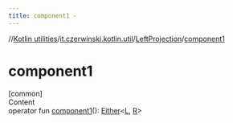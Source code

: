 ```yaml
---
title: component1 -
---
```

//[Kotlin utilities](../../index.html)/[it.czerwinski.kotlin.util](../index.html)/[LeftProjection](index.html)/[component1](component1.html)



# component1  
[common]  
Content  
operator fun [component1](component1.html)(): [Either](../-either/index.html)<[L](index.html), [R](index.html)>  



